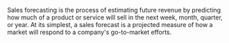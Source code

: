 Sales forecasting is the process of estimating future revenue by predicting how much of a product or service will sell in the next week, month, quarter, or year. At its simplest, a sales forecast is a projected measure of how a market will respond to a company's go-to-market efforts.
